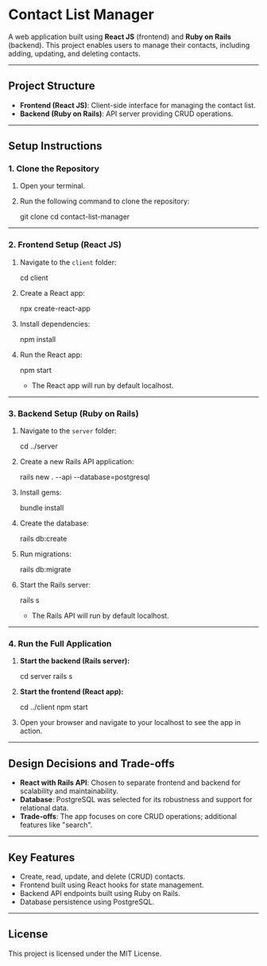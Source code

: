 
# Contact List Manager

A web application built using **React JS** (frontend) and **Ruby on Rails** (backend). 
This project enables users to manage their contacts, including adding, updating, and deleting contacts.

---

## **Project Structure**

- **Frontend (React JS)**: Client-side interface for managing the contact list.
- **Backend (Ruby on Rails)**: API server providing CRUD operations.

---

## **Setup Instructions**

### **1. Clone the Repository**

1. Open your terminal.
2. Run the following command to clone the repository:
   
   git clone <repository-url>
   cd contact-list-manager
   

---

### **2. Frontend Setup (React JS)**

1. Navigate to the `client` folder:
   
   cd client
   
2. Create a React app:
   
   npx create-react-app 
   
3. Install dependencies:
   
   npm install
  
4. Run the React app:
  
   npm start
 
   - The React app will run by default localhost.

---

### **3. Backend Setup (Ruby on Rails)**

1. Navigate to the `server` folder:
  
   cd ../server

2. Create a new Rails API application:
   
   rails new . --api --database=postgresql
 
3. Install gems:
  
   bundle install
  
4. Create the database:
  
   rails db:create
 
5. Run migrations:
  
   rails db:migrate
  
6. Start the Rails server:
 
   rails s

   - The Rails API will run by default localhost.

---

### **4. Run the Full Application**

1. **Start the backend (Rails server):**
  
   cd server
   rails s
   
2. **Start the frontend (React app):**

   cd ../client
   npm start

3. Open your browser and navigate to your localhost to see the app in action.

---

## **Design Decisions and Trade-offs**

- **React with Rails API**: Chosen to separate frontend and backend for scalability and maintainability.
- **Database**: PostgreSQL was selected for its robustness and support for relational data.
- **Trade-offs**: The app focuses on core CRUD operations; additional features like "search". 

---

## **Key Features**

- Create, read, update, and delete (CRUD) contacts.
- Frontend built using React hooks for state management.
- Backend API endpoints built using Ruby on Rails.
- Database persistence using PostgreSQL.

---

## **License**

This project is licensed under the MIT License.



